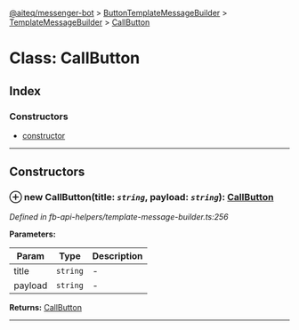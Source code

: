 [@aiteq/messenger-bot](../README.md) > [ButtonTemplateMessageBuilder](../classes/buttontemplatemessagebuilder.md) > [TemplateMessageBuilder](../modules/buttontemplatemessagebuilder.templatemessagebuilder.md) > [CallButton](../classes/buttontemplatemessagebuilder.templatemessagebuilder.callbutton.md)



# Class: CallButton

## Index

### Constructors

* [constructor](buttontemplatemessagebuilder.templatemessagebuilder.callbutton.md#constructor)



---
## Constructors
<a id="constructor"></a>


### ⊕ **new CallButton**(title: *`string`*, payload: *`string`*): [CallButton](buttontemplatemessagebuilder.templatemessagebuilder.callbutton.md)



*Defined in fb-api-helpers/template-message-builder.ts:256*



**Parameters:**

| Param | Type | Description |
| ------ | ------ | ------ |
| title | `string`   |  - |
| payload | `string`   |  - |





**Returns:** [CallButton](buttontemplatemessagebuilder.templatemessagebuilder.callbutton.md)

---


